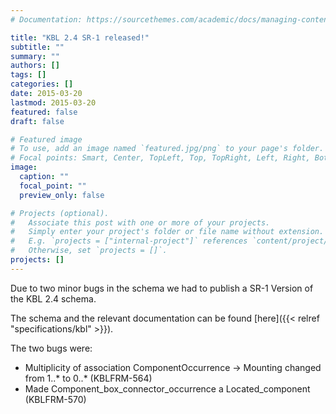 ```yaml
---
# Documentation: https://sourcethemes.com/academic/docs/managing-content/

title: "KBL 2.4 SR-1 released!"
subtitle: ""
summary: ""
authors: []
tags: []
categories: []
date: 2015-03-20
lastmod: 2015-03-20
featured: false
draft: false

# Featured image
# To use, add an image named `featured.jpg/png` to your page's folder.
# Focal points: Smart, Center, TopLeft, Top, TopRight, Left, Right, BottomLeft, Bottom, BottomRight.
image:
  caption: ""
  focal_point: ""
  preview_only: false

# Projects (optional).
#   Associate this post with one or more of your projects.
#   Simply enter your project's folder or file name without extension.
#   E.g. `projects = ["internal-project"]` references `content/project/deep-learning/index.md`.
#   Otherwise, set `projects = []`.
projects: []
---
```

Due to two minor bugs in the schema we had to publish a SR-1 Version of the KBL 2.4 schema. 
<!--more-->
The schema and the relevant documentation can be found [here]({{< relref "specifications/kbl" >}}). 

The two bugs were:

  * Multiplicity of association ComponentOccurrence -> Mounting changed from 1..* to 0..* (KBLFRM-564)
  * Made Component_box_connector_occurrence a Located_component (KBLFRM-570)
